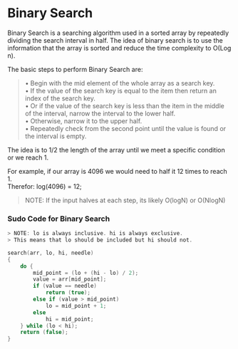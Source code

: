 # Binary Search

Binary Search is a searching algorithm used in a sorted array by repeatedly
dividing the search interval in half. The idea of binary search is to use the
information that the array is sorted and reduce the time complexity to O(Log n).

The basic steps to perform Binary Search are:

>• Begin with the mid element of the whole array as a search key.<br>
>• If the value of the search key is equal to the item then return an index of the search key.<br>
>• Or if the value of the search key is less than the item in the middle of the interval, narrow the interval to the lower half.<br>
>• Otherwise, narrow it to the upper half.<br>
>• Repeatedly check from the second point until the value is found or the interval is empty.<br>

The idea is to 1/2 the length of the array until we meet a specific condition
or we reach 1.<br>

For example, if our array is 4096 we would need to half it 12 times to reach 1.<br>
Therefor: log(4096) = 12;

>NOTE: If the input halves at each step, its likely O(logN) or O(NlogN)

### Sudo Code for Binary Search
```C
> NOTE: lo is always inclusive. hi is always exclusive.
> This means that lo should be included but hi should not.

search(arr, lo, hi, needle)
{
	do {
		mid_point = (lo + (hi - lo) / 2);
		value = arr[mid_point];
		if (value == needle)
			return (true);
		else if (value > mid_point)
			lo = mid_point + 1;
		else
			hi = mid_point;
	} while (lo < hi);
	return (false);
}
```
